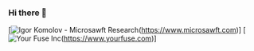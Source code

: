 ### Hi there 👋
[![Igor Komolov - Microsawft Research](https://microsawft.com/wp-content/uploads/2014/05/microsawft_igor_komolov_logo_34.gif)(https://www.microsawft.com)]
[![Your Fuse Inc](https://www.yourfuse.com/wp-content/uploads/2016/09/yourfuse512.png)(https://www.yourfuse.com)]



<!--
**ingen0s/ingen0s** is a ✨ _special_ ✨ repository because its `README.md` (this file) appears on your GitHub profile.

Here are some ideas to get you started:

- 🔭 I’m currently working on ...
- 🌱 I’m currently learning ...
- 👯 I’m looking to collaborate on ...
- 🤔 I’m looking for help with ...
- 💬 Ask me about ...
- 📫 How to reach me: ...
- 😄 Pronouns: ...
- ⚡ Fun fact: ...
-->
